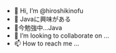 - 👋 Hi, I’m @hiroshikinofu
- 👀 Javaに興味がある
- 🌱今勉強中...Java
- 💞️ I’m looking to collaborate on ...
- 📫 How to reach me ...

<!---
hiroshikinofu/hiroshikinofu is a ✨ special ✨ repository because its `README.md` (this file) appears on your GitHub profile.
You can click the Preview link to take a look at your changes.
--->
